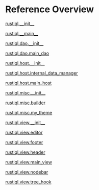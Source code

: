 
# Reference Overview

[rustiql.\_\_init\_\_](https://github.com/pyrustic/rustiql/blob/master/docs/reference/content/rustiql.\_\_init\_\_.md#rustiql\_\_init\_\_) 
<br>
 

[rustiql.\_\_main\_\_](https://github.com/pyrustic/rustiql/blob/master/docs/reference/content/rustiql.\_\_main\_\_.md#rustiql\_\_main\_\_) 
<br>
 

[rustiql.dao.\_\_init\_\_](https://github.com/pyrustic/rustiql/blob/master/docs/reference/content/rustiql.dao.\_\_init\_\_.md#rustiqldao\_\_init\_\_) 
<br>
 

[rustiql.dao.main\_dao](https://github.com/pyrustic/rustiql/blob/master/docs/reference/content/rustiql.dao.main\_dao.md#rustiqldaomain\_dao) 
<br>
 

[rustiql.host.\_\_init\_\_](https://github.com/pyrustic/rustiql/blob/master/docs/reference/content/rustiql.host.\_\_init\_\_.md#rustiqlhost\_\_init\_\_) 
<br>
 

[rustiql.host.internal\_data\_manager](https://github.com/pyrustic/rustiql/blob/master/docs/reference/content/rustiql.host.internal\_data\_manager.md#rustiqlhostinternal\_data\_manager) 
<br>
 

[rustiql.host.main\_host](https://github.com/pyrustic/rustiql/blob/master/docs/reference/content/rustiql.host.main\_host.md#rustiqlhostmain\_host) 
<br>
 

[rustiql.misc.\_\_init\_\_](https://github.com/pyrustic/rustiql/blob/master/docs/reference/content/rustiql.misc.\_\_init\_\_.md#rustiqlmisc\_\_init\_\_) 
<br>
 

[rustiql.misc.builder](https://github.com/pyrustic/rustiql/blob/master/docs/reference/content/rustiql.misc.builder.md#rustiqlmiscbuilder) 
<br>
 

[rustiql.misc.my\_theme](https://github.com/pyrustic/rustiql/blob/master/docs/reference/content/rustiql.misc.my\_theme.md#rustiqlmiscmy\_theme) 
<br>
 

[rustiql.view.\_\_init\_\_](https://github.com/pyrustic/rustiql/blob/master/docs/reference/content/rustiql.view.\_\_init\_\_.md#rustiqlview\_\_init\_\_) 
<br>
 

[rustiql.view.editor](https://github.com/pyrustic/rustiql/blob/master/docs/reference/content/rustiql.view.editor.md#rustiqlvieweditor) 
<br>
 

[rustiql.view.footer](https://github.com/pyrustic/rustiql/blob/master/docs/reference/content/rustiql.view.footer.md#rustiqlviewfooter) 
<br>
 

[rustiql.view.header](https://github.com/pyrustic/rustiql/blob/master/docs/reference/content/rustiql.view.header.md#rustiqlviewheader) 
<br>
 

[rustiql.view.main\_view](https://github.com/pyrustic/rustiql/blob/master/docs/reference/content/rustiql.view.main\_view.md#rustiqlviewmain\_view) 
<br>
 

[rustiql.view.nodebar](https://github.com/pyrustic/rustiql/blob/master/docs/reference/content/rustiql.view.nodebar.md#rustiqlviewnodebar) 
<br>
 

[rustiql.view.tree\_hook](https://github.com/pyrustic/rustiql/blob/master/docs/reference/content/rustiql.view.tree\_hook.md#rustiqlviewtree\_hook) 
<br>
 

